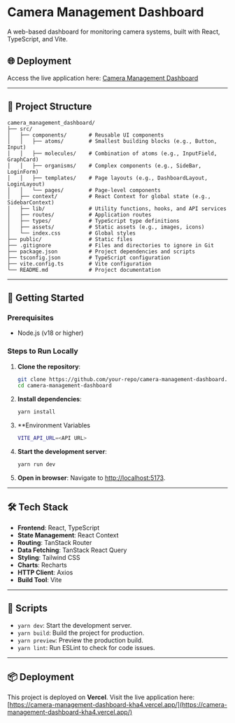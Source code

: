 # Camera Management Dashboard

A web-based dashboard for monitoring camera systems, built with React, TypeScript, and Vite.

## 🌐 Deployment

Access the live application here: [Camera Management Dashboard](https://camera-management-dashboard-kha4.vercel.app/)

---

## 📂 Project Structure

```
camera_management_dashboard/
├── src/
│   ├── components/       # Reusable UI components
│   │   ├── atoms/        # Smallest building blocks (e.g., Button, Input)
│   │   ├── molecules/    # Combination of atoms (e.g., InputField, GraphCard)
│   │   ├── organisms/    # Complex components (e.g., SideBar, LoginForm)
│   │   ├── templates/    # Page layouts (e.g., DashboardLayout, LoginLayout)
│   │   └── pages/        # Page-level components
│   ├── context/          # React Context for global state (e.g., SidebarContext)
│   ├── lib/              # Utility functions, hooks, and API services
│   ├── routes/           # Application routes
│   ├── types/            # TypeScript type definitions
│   ├── assets/           # Static assets (e.g., images, icons)
│   └── index.css         # Global styles
├── public/               # Static files
├── .gitignore            # Files and directories to ignore in Git
├── package.json          # Project dependencies and scripts
├── tsconfig.json         # TypeScript configuration
├── vite.config.ts        # Vite configuration
└── README.md             # Project documentation
```

---

## 🚀 Getting Started

### Prerequisites

- Node.js (v18 or higher)

### Steps to Run Locally

1. **Clone the repository**:

   ```bash
   git clone https://github.com/your-repo/camera-management-dashboard.git
   cd camera-management-dashboard
   ```

2. **Install dependencies**:
   ```bash
   yarn install
   ```
3. \*\*Environment Variables
   ```bash
   VITE_API_URL=<API URL>

   ```
4. **Start the development server**:

   ```bash
   yarn run dev
   ```

5. **Open in browser**:
   Navigate to [http://localhost:5173](http://localhost:5173).

---

## 🛠️ Tech Stack

- **Frontend**: React, TypeScript
- **State Management**: React Context
- **Routing**: TanStack Router
- **Data Fetching**: TanStack React Query
- **Styling**: Tailwind CSS
- **Charts**: Recharts
- **HTTP Client**: Axios
- **Build Tool**: Vite

---

## 📜 Scripts

- `yarn dev`: Start the development server.
- `yarn build`: Build the project for production.
- `yarn preview`: Preview the production build.
- `yarn lint`: Run ESLint to check for code issues.

---

## 📦 Deployment

This project is deployed on **Vercel**. Visit the live application here:  
[https://camera-management-dashboard-kha4.vercel.app/](https://camera-management-dashboard-kha4.vercel.app/)

